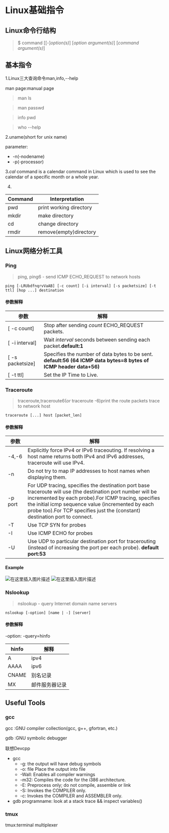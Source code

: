# Linux基础指令

## Linux命令行结构
>$ command [[-]*option(s)*] [*option argument(s)*] [*command argument(s)*]

## 基本指令

1.Linux三大查询命令man,info,--help

man page:manual page
>man ls

>man passwd

>info pwd

>who --help

2.uname(short for unix name)

parameter:

- -n(-nodename)
- -p(-processor)

3.*cal* command is a calendar command in Linux which is used to see the calendar of a specific month or a whole year.

4.

|Command|Interpretation|
|-|-|
|pwd|print working directory|
|mkdir|make directory|
|cd|change directory|
|rmdir|remove(empty)directory|

## Linux网络分析工具
### Ping
> ping, ping6 - send ICMP ECHO_REQUEST to network hosts
```Shell
ping [-LRUbdfnqrvVaAB] [-c count] [-i interval] [-s packetsize] [-t ttl] [hop ...] destination
```
#### 参数解释
|参数|解释|
|-|-|
|[ -c count]|Stop after sending *count* ECHO_REQUEST packets. |
|[ -i interval]|Wait *interval* seconds between sending each packet.**default:1**|
|[ -s packetsize]|Specifies the number of data bytes to be sent. **default:56 (64 ICMP data bytes=8 bytes of ICMP header data+56)**| 
|[ -t ttl]|Set the IP Time to Live.|
### Traceroute
> traceroute,traceroute6(*or* traceroute -6)print the route packets trace to network host
```Shell
traceroute [...] host [packet_len]
```
#### 参数解释
|参数|解释|
|-|-|
|-4,-6|Explicitly force IPv4 or IPv6 traceouting. If resolving a host name returns both IPv4 and IPv6 addresses, traceroute will use IPv4. |
|-n|Do not try to map IP addresses to host names when displaying them.|
|-p port|For UDP tracing, specifies the destination port base traceroute will use (the destination port number will be incremented by each probe).For ICMP tracing, specifies the initial icmp sequence value (incremented by each probe too).For TCP specifies just the (constant) destination port to connect.| 
|-T|Use TCP SYN for probes|
|-I|Use ICMP ECHO for probes|
|-U|Use UDP to particular destination port for tracerouting (instead of increasing the port per each probe). **default port:53**|
#### Example
![在这里插入图片描述](https://img-blog.csdnimg.cn/20200903113838628.png?x-oss-process=image/watermark,type_ZmFuZ3poZW5naGVpdGk,shadow_10,text_aHR0cHM6Ly9ibG9nLmNzZG4ubmV0L3FxXzM5MzgwMjMw,size_16,color_FFFFFF,t_70#pic_center)
![在这里插入图片描述](https://img-blog.csdnimg.cn/20200903113912107.png?x-oss-process=image/watermark,type_ZmFuZ3poZW5naGVpdGk,shadow_10,text_aHR0cHM6Ly9ibG9nLmNzZG4ubmV0L3FxXzM5MzgwMjMw,size_16,color_FFFFFF,t_70#pic_center)
### Nslookup
>nslookup - query Internet domain name servers
```shell
nslookup [-option] [name | -] [server]
```
#### 参数解释
-option:
-query=hinfo

|hinfo|解释|
|-|-|
|A|ipv4
|AAAA |ipv6|
|CNAME|别名记录|
|MX |邮件服务器记录|

## Useful Tools
### gcc

gcc :GNU compiler collection(gcc, g++, gfortran, etc.)

gdb :GNU symbolic debugger

联想Devcpp
- gcc 
    - -g: the output will have debug symbols
    - -o: file Place the output into file
    - -Wall: Enables all compiler warnings
    - -m32: Compiles the code for the i386 architecture.
    - -E: Preprocess only; do not compile, assemble or link
    - -S: Invokes the COMPILER only.
    - -c: Invokes the COMPILER and ASSEMBLER only.
- gdb programname: look at a stack trace && inspect
variables()

### tmux
tmux:terminal multiplexer
